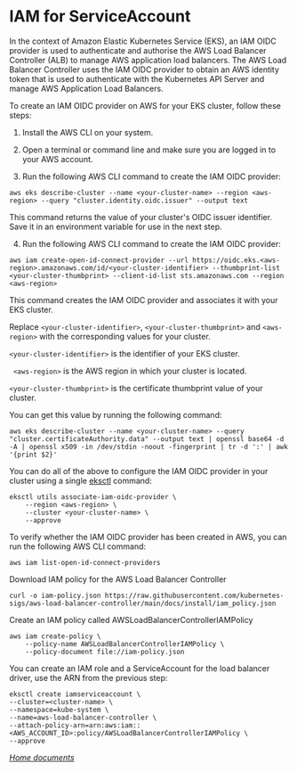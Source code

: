 #  IAM for ServiceAccount

In the context of Amazon Elastic Kubernetes Service (EKS), an IAM OIDC provider is used to authenticate and authorise the AWS Load Balancer Controller (ALB) to manage AWS application load balancers. The AWS Load Balancer Controller uses the IAM OIDC provider to obtain an AWS identity token that is used to authenticate with the Kubernetes API Server and manage AWS Application Load Balancers.

To create an IAM OIDC provider on AWS for your EKS cluster, follow these steps:

1. Install the AWS CLI on your system.

2. Open a terminal or command line and make sure you are logged in to your AWS account.

3. Run the following AWS CLI command to create the IAM OIDC provider:

```
aws eks describe-cluster --name <your-cluster-name> --region <aws-region> --query "cluster.identity.oidc.issuer" --output text
```

This command returns the value of your cluster's OIDC issuer identifier. Save it in an environment variable for use in the next step.

4. Run the following AWS CLI command to create the IAM OIDC provider:

```
aws iam create-open-id-connect-provider --url https://oidc.eks.<aws-region>.amazonaws.com/id/<your-cluster-identifier> --thumbprint-list <your-cluster-thumbprint> --client-id-list sts.amazonaws.com --region <aws-region>
```

This command creates the IAM OIDC provider and associates it with your EKS cluster.

Replace ``<your-cluster-identifier>``, ``<your-cluster-thumbprint>`` and ``<aws-region>`` with the corresponding values for your cluster.

``<your-cluster-identifier>`` is the identifier of your EKS cluster.

`` <aws-region>`` is the AWS region in which your cluster is located.

``<your-cluster-thumbprint>`` is the certificate thumbprint value of your cluster. 

You can get this value by running the following command:

```
aws eks describe-cluster --name <your-cluster-name> --query "cluster.certificateAuthority.data" --output text | openssl base64 -d -A | openssl x509 -in /dev/stdin -noout -fingerprint | tr -d ':' | awk '{print $2}'
```

You can do all of the above to configure the IAM OIDC provider in your cluster using a single [eksctl](https://docs.aws.amazon.com/eks/latest/userguide/eksctl.html) command:

```
eksctl utils associate-iam-oidc-provider \
    --region <aws-region> \
    --cluster <your-cluster-name> \
    --approve
```


To verify whether the IAM OIDC provider has been created in AWS, you can run the following AWS CLI command:

```
aws iam list-open-id-connect-providers
```

Download IAM policy for the AWS Load Balancer Controller
```
curl -o iam-policy.json https://raw.githubusercontent.com/kubernetes-sigs/aws-load-balancer-controller/main/docs/install/iam_policy.json
```

Create an IAM policy called AWSLoadBalancerControllerIAMPolicy

```
aws iam create-policy \
    --policy-name AWSLoadBalancerControllerIAMPolicy \
    --policy-document file://iam-policy.json
```

You can create an IAM role and a ServiceAccount for the load balancer driver, use the ARN from the previous step:

```
eksctl create iamserviceaccount \
--cluster=<cluster-name> \
--namespace=kube-system \
--name=aws-load-balancer-controller \
--attach-policy-arn=arn:aws:iam::<AWS_ACCOUNT_ID>:policy/AWSLoadBalancerControllerIAMPolicy \
--approve
```


*[Home documents](../README.md)*